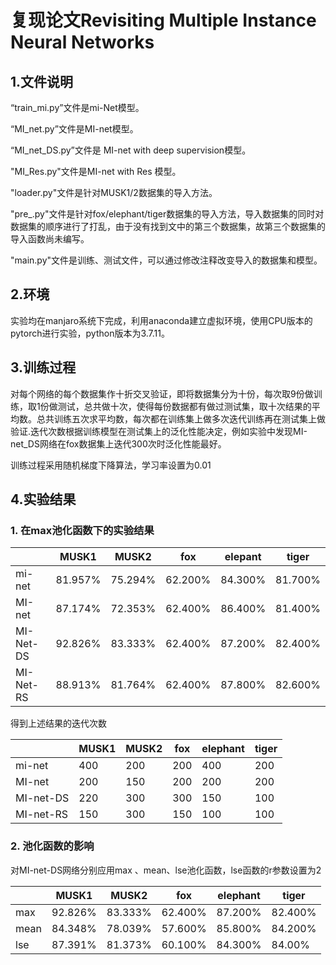 # 复现论文Revisiting Multiple Instance Neural Networks
## 1.文件说明
“train_mi.py”文件是mi-Net模型。

“MI_net.py”文件是MI-net模型。

“MI_net_DS.py”文件是 MI-net with deep supervision模型。

"MI_Res.py"文件是MI-net with Res 模型。

"loader.py"文件是针对MUSK1/2数据集的导入方法。

"pre_.py"文件是针对fox/elephant/tiger数据集的导入方法，导入数据集的同时对数据集的顺序进行了打乱，由于没有找到文中的第三个数据集，故第三个数据集的导入函数尚未编写。

"main.py"文件是训练、测试文件，可以通过修改注释改变导入的数据集和模型。

## 2.环境
实验均在manjaro系统下完成，利用anaconda建立虚拟环境，使用CPU版本的pytorch进行实验，python版本为3.7.11。
## 3.训练过程
对每个网络的每个数据集作十折交叉验证，即将数据集分为十份，每次取9份做训练，取1份做测试，总共做十次，使得每份数据都有做过测试集，取十次结果的平均数。总共训练五次求平均数，每次都在训练集上做多次迭代训练再在测试集上做验证.迭代次数根据训练模型在测试集上的泛化性能决定，例如实验中发现MI-net_DS网络在fox数据集上迭代300次时泛化性能最好。

训练过程采用随机梯度下降算法，学习率设置为0.01

## 4.实验结果
### 1. 在max池化函数下的实验结果

|   | MUSK1 | MUSK2 | fox | elepant | tiger |
|---| -----|------| -----|---------|--------|
|mi-net|81.957%|75.294%|62.200%|84.300%|81.700%|
|MI-net|87.174%|72.353%|62.400%|86.400%|81.400%|
|MI-Net-DS|92.826%|83.333%|62.400%|87.200%|82.400%|
|MI-Net-RS|88.913%|81.764%|62.400%|87.800%|82.600%|

得到上述结果的迭代次数

|    |MUSK1|MUSK2|fox|elephant|tiger|
|----|----|----|----|----|----|
|mi-net|400|200|200|400|200|
|MI-net|200|150|200|200|200|
|MI-net-DS|220|300|300|150|100|
|MI-net-RS|150|300|150|100|100|

### 2. 池化函数的影响

对MI-net-DS网络分别应用max 、mean、lse池化函数，lse函数的r参数设置为2

|    |MUSK1|MUSK2|fox|elephant|tiger|
|---|---|--------|---|--------|-----|
|max|92.826%|83.333%|62.400%|87.200%|82.400%|
|mean|84.348%|78.039%|57.600%|85.800%|84.200%|
|lse|87.391%|81.373%|60.100%|84.300%|84.00%|